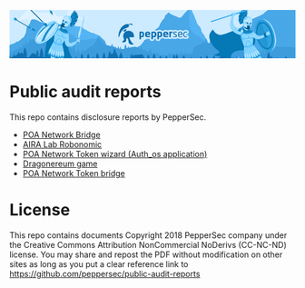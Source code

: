 ![PepperSec](github_header.png)

# Public audit reports
This repo contains disclosure reports by PepperSec.

* [POA Network Bridge](https://github.com/peppersec/public-audit-reports/blob/master/reports_pdf/POA-Network-Bridge-audit-report.pdf)
* [AIRA Lab Robonomic](https://github.com/peppersec/public-audit-reports/blob/master/reports_pdf/Aira-Robonomic-audit-report.pdf)
* [POA Network Token wizard (Auth_os application)](https://github.com/peppersec/public-audit-reports/blob/master/reports_pdf/POA-Network-Wizard-audit-report.pdf)
* [Dragonereum game](https://github.com/peppersec/public-audit-reports/blob/master/reports_pdf/Dragonereum-audit-report.pdf)
* [POA Network Token bridge](https://github.com/peppersec/public-audit-reports/blob/master/reports_pdf/POA-Network-Token-bridge-security-assessment-report.pdf)

# License
This repo contains documents Copyright 2018 PepperSec company under the Creative Commons Attribution NonCommercial NoDerivs (CC-NC-ND) license. You may share and repost the PDF without modification on other sites as long as you put a clear reference link to https://github.com/peppersec/public-audit-reports
